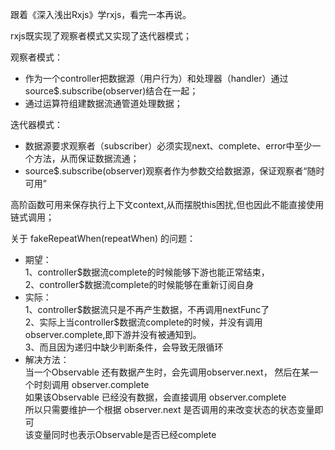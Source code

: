 跟着《深入浅出Rxjs》学rxjs，看完一本再说。

rxjs既实现了观察者模式又实现了迭代器模式；

观察者模式：
<ul>
<li>
作为一个controller把数据源（用户行为）和处理器（handler）通过source$.subscribe(observer)结合在一起；
</li>
<li>通过运算符组建数据流通管道处理数据；</li>
</ul>
迭代器模式：
<ul>
<li>数据源要求观察者（subscriber）必须实现next、complete、error中至少一个方法，从而保证数据流通；</li>
<li>source$.subscribe(observer)观察者作为参数交给数据源，保证观察者“随时可用”</li>
</ul>


高阶函数可用来保存执行上下文context,从而摆脱this困扰,但也因此不能直接使用链式调用；

关于 fakeRepeatWhen(repeatWhen) 的问题：
<ul>
    <li>
        期望：</br>
        1、controller$数据流complete的时候能够下游也能正常结束，<br/>
        2、controller$数据流complete的时候能够在重新订阅自身
    </li>
    <li>
        实际：<br/>
        1、controller$数据流只是不再产生数据，不再调用nextFunc了<br/>
        2、实际上当controller$数据流complete的时候，并没有调用observer.complete,即下游并没有被通知到。</br>
        3、而且因为递归中缺少判断条件，会导致无限循环
    </li>
    <li>
        解决方法：<br/>
        当一个Observable 还有数据产生时，会先调用observer.next，
        然后在某一个时刻调用 observer.complete<br/>
        如果该Observable 已经没有数据，会直接调用 observer.complete<br/>
        所以只需要维护一个根据 observer.next 是否调用的来改变状态的状态变量即可<br/>
        该变量同时也表示Observable是否已经complete
    </li>

</ul>